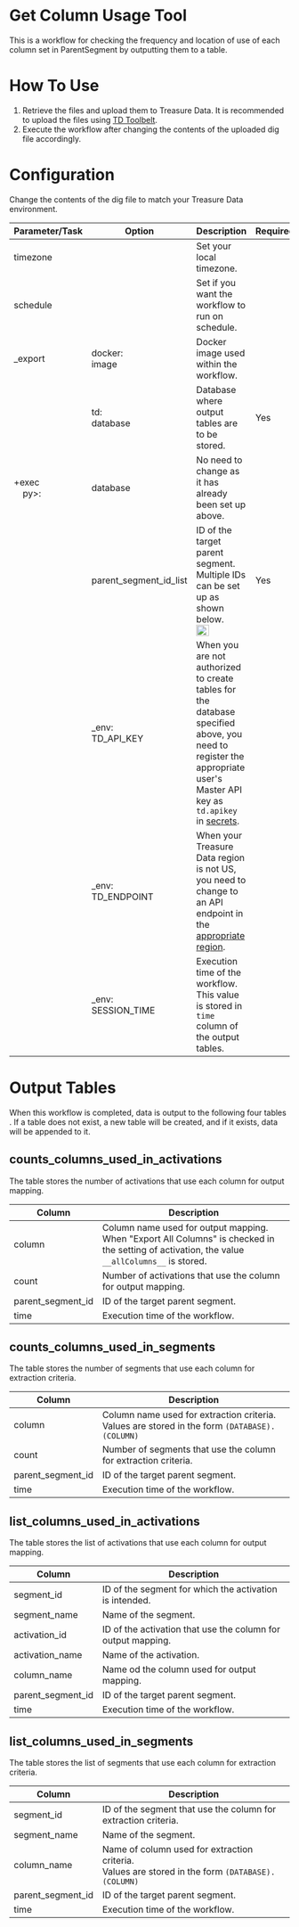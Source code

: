 # Get Column Usage Tool
This is a workflow for checking the frequency and location of use of each column set in ParentSegment by outputting them to a table.

# How To Use

 1. Retrieve the files and upload them to Treasure Data.
It is recommended to upload the files using [TD Toolbelt](https://docs.treasuredata.com/display/public/PD/Installing+TD+Toolbelt+and+Treasure+Agent).
 2. Execute the workflow after changing the contents of the uploaded dig file accordingly.

# Configuration

Change the contents of the dig file to match your Treasure Data environment.

| Parameter/Task | Option | Description | Required | 
| -------- | ----------- | ----------- | ----------- |
| timezone |  |   Set your local timezone. ||
| schedule |  |  Set if you want the workflow to run on schedule. ||
| _export | docker:<br>image | Docker image used within the workflow. ||
|  | td:<br>database | Database where output tables are to be stored. | Yes
| +exec<br>　py>: | database |  No need to change as it has already been set up above. ||
|  | parent_segment_id_list | ID of the target parent segment.<br>Multiple IDs can be set up as shown below.<br><img src="https://drive.google.com/uc?export=view&id=1iGJCGCounNTpHqdateALFRUk6hZD54Qm" width="50%">| Yes |
| | _env:<br>TD_API_KEY | When you are not authorized to create tables for the database specified above, you  need to register the appropriate user's Master API key as `td.apikey` in [secrets](https://docs.treasuredata.com/display/public/PD/Setting+Workflow+Secrets+from+TD+Console).||
| | _env:<br>TD_ENDPOINT | When your Treasure Data region is not US, you need to change to an API endpoint in the [appropriate region](https://docs.treasuredata.com/display/public/PD/Sites+and+Endpoints).||
| | _env:<br>SESSION_TIME | Execution time of the workflow.<br>This value is stored in `time` column of the output tables.||


# Output Tables
When this workflow is completed, data is output to the following four tables . 
If a table does not exist, a new table will be created, and if it exists, data will be appended to it.

## counts_columns_used_in_activations
The table stores the number of activations that use each column for output mapping.

| Column | Description | 
| -------- | ----------- |
| column | Column name used for output mapping. <br>When "Export All Columns" is checked in the setting of activation, the value `__allColumns__` is stored.| 
| count | Number of activations that use the column for output mapping. |
| parent_segment_id | ID of the target parent segment. |
| time | Execution time of the workflow.|

## counts_columns_used_in_segments
The table stores the number of segments that use each column for extraction criteria.

| Column | Description | 
| -------- | ----------- |
| column | Column name used for extraction criteria. <br>Values are stored in the form `(DATABASE).(COLUMN)`| 
| count | Number of segments that use the column for extraction criteria. |
| parent_segment_id | ID of the target parent segment. |
| time | Execution time of the workflow. |

## list_columns_used_in_activations
The table stores the list of activations that use each column for output mapping.

| Column | Description | 
| -------- | ----------- |
| segment_id | ID of the segment for which the activation is intended. |
| segment_name | Name of the segment. |
| activation_id | ID of the activation that use the column for output mapping. |
| activation_name | Name of the activation. |
| column_name | Name od the column used for output mapping.| 
| parent_segment_id | ID of the target parent segment. |
| time | Execution time of the workflow. |

## list_columns_used_in_segments
The table stores the list of segments that use each column for extraction criteria.

| Column | Description | 
| -------- | ----------- |
| segment_id | ID of the segment that use the column for extraction criteria. |
| segment_name | Name of the segment. |
| column_name | Name of column used for extraction criteria. <br>Values are stored in the form `(DATABASE).(COLUMN)`| 
| parent_segment_id | ID of the target parent segment. |
| time | Execution time of the workflow. |


